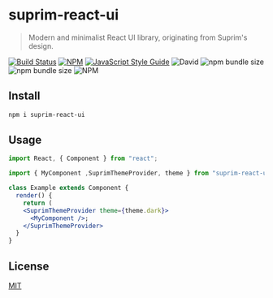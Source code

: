 # suprim-react-ui

> Modern and minimalist React UI library, originating from Suprim's design.

[![Build Status](https://travis-ci.com/suprim12/suprim-react-ui.svg?token=nY7pXrDphx6WpYSmhszC&branch=master)](https://travis-ci.com/suprim12/suprim-react-ui) [![NPM](https://img.shields.io/npm/v/suprim-react-ui.svg)](https://www.npmjs.com/package/suprim-react-ui) [![JavaScript Style Guide](https://img.shields.io/badge/code_style-standard-brightgreen.svg)](https://standardjs.com) ![David](https://img.shields.io/david/suprim12/react-ui) ![npm bundle size](https://img.shields.io/bundlephobia/minzip/suprim-react-ui?color=ggg) ![npm bundle size](https://img.shields.io/bundlephobia/min/suprim-react-ui?color=ggg) ![NPM](https://img.shields.io/npm/l/suprim-react-ui?color=ggg)

## Install

```bash
npm i suprim-react-ui
```

## Usage

```jsx
import React, { Component } from "react";

import { MyComponent ,SuprimThemeProvider, theme } from "suprim-react-ui";

class Example extends Component {
  render() {
    return (
    <SuprimThemeProvider theme={theme.dark}>
      <MyComponent />;
    </SuprimThemeProvider>
  }
}
```

<!-- ## Documentation

- [Document Site](https://suprim-react-ui.netlify.app/) -->

## License

[MIT](https://github.com/suprim12/suprim-react-ui-public/blob/master/LICENSE)
